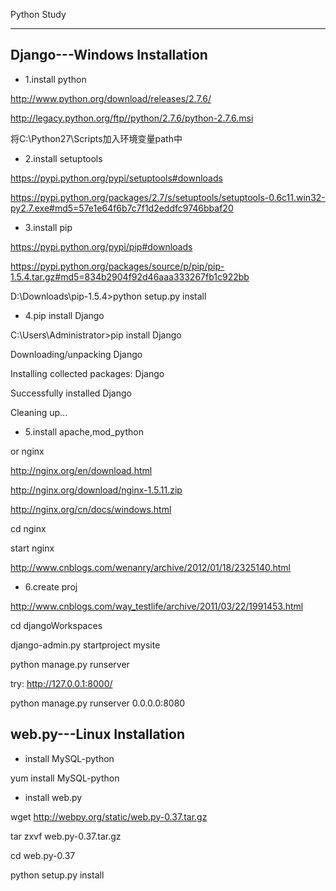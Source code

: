 Python Study

-----

## Django---Windows Installation

* 1.install python

http://www.python.org/download/releases/2.7.6/

http://legacy.python.org/ftp//python/2.7.6/python-2.7.6.msi

将C:\Python27\Scripts加入环境变量path中

* 2.install setuptools

https://pypi.python.org/pypi/setuptools#downloads

https://pypi.python.org/packages/2.7/s/setuptools/setuptools-0.6c11.win32-py2.7.exe#md5=57e1e64f6b7c7f1d2eddfc9746bbaf20

* 3.install pip

https://pypi.python.org/pypi/pip#downloads

https://pypi.python.org/packages/source/p/pip/pip-1.5.4.tar.gz#md5=834b2904f92d46aaa333267fb1c922bb

D:\Downloads\pip-1.5.4>python setup.py install

* 4.pip install Django

C:\Users\Administrator>pip install Django

Downloading/unpacking Django

Installing collected packages: Django

Successfully installed Django

Cleaning up...


* 5.install apache,mod_python

 or nginx
 
 http://nginx.org/en/download.html
 
 http://nginx.org/download/nginx-1.5.11.zip
 
 http://nginx.org/cn/docs/windows.html
 
cd nginx

start nginx

http://www.cnblogs.com/wenanry/archive/2012/01/18/2325140.html



* 6.create proj

http://www.cnblogs.com/way_testlife/archive/2011/03/22/1991453.html

cd djangoWorkspaces

django-admin.py startproject mysite

python manage.py runserver

try: http://127.0.0.1:8000/

python manage.py runserver 0.0.0.0:8080


## web.py---Linux Installation

* install MySQL-python

yum install MySQL-python

* install web.py

wget http://webpy.org/static/web.py-0.37.tar.gz

tar zxvf web.py-0.37.tar.gz

cd web.py-0.37

python setup.py install
